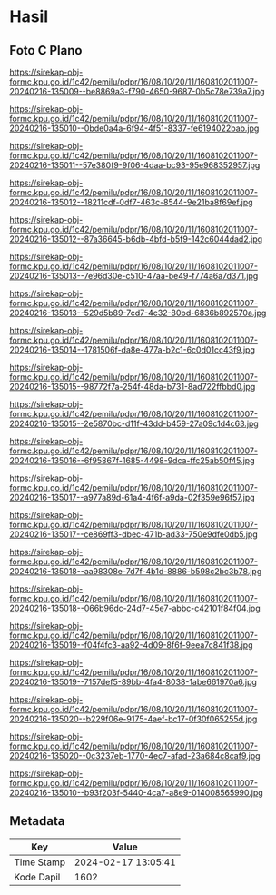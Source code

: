 # Hasil

## Foto C Plano

https://sirekap-obj-formc.kpu.go.id/1c42/pemilu/pdpr/16/08/10/20/11/1608102011007-20240216-135009--be8869a3-f790-4650-9687-0b5c78e739a7.jpg

https://sirekap-obj-formc.kpu.go.id/1c42/pemilu/pdpr/16/08/10/20/11/1608102011007-20240216-135010--0bde0a4a-6f94-4f51-8337-fe6194022bab.jpg

https://sirekap-obj-formc.kpu.go.id/1c42/pemilu/pdpr/16/08/10/20/11/1608102011007-20240216-135011--57e380f9-9f06-4daa-bc93-95e968352957.jpg

https://sirekap-obj-formc.kpu.go.id/1c42/pemilu/pdpr/16/08/10/20/11/1608102011007-20240216-135012--18211cdf-0df7-463c-8544-9e21ba8f69ef.jpg

https://sirekap-obj-formc.kpu.go.id/1c42/pemilu/pdpr/16/08/10/20/11/1608102011007-20240216-135012--87a36645-b6db-4bfd-b5f9-142c6044dad2.jpg

https://sirekap-obj-formc.kpu.go.id/1c42/pemilu/pdpr/16/08/10/20/11/1608102011007-20240216-135013--7e96d30e-c510-47aa-be49-f774a6a7d371.jpg

https://sirekap-obj-formc.kpu.go.id/1c42/pemilu/pdpr/16/08/10/20/11/1608102011007-20240216-135013--529d5b89-7cd7-4c32-80bd-6836b892570a.jpg

https://sirekap-obj-formc.kpu.go.id/1c42/pemilu/pdpr/16/08/10/20/11/1608102011007-20240216-135014--1781506f-da8e-477a-b2c1-6c0d01cc43f9.jpg

https://sirekap-obj-formc.kpu.go.id/1c42/pemilu/pdpr/16/08/10/20/11/1608102011007-20240216-135015--98772f7a-254f-48da-b731-8ad722ffbbd0.jpg

https://sirekap-obj-formc.kpu.go.id/1c42/pemilu/pdpr/16/08/10/20/11/1608102011007-20240216-135015--2e5870bc-d11f-43dd-b459-27a09c1d4c63.jpg

https://sirekap-obj-formc.kpu.go.id/1c42/pemilu/pdpr/16/08/10/20/11/1608102011007-20240216-135016--6f95867f-1685-4498-9dca-ffc25ab50f45.jpg

https://sirekap-obj-formc.kpu.go.id/1c42/pemilu/pdpr/16/08/10/20/11/1608102011007-20240216-135017--a977a89d-61a4-4f6f-a9da-02f359e96f57.jpg

https://sirekap-obj-formc.kpu.go.id/1c42/pemilu/pdpr/16/08/10/20/11/1608102011007-20240216-135017--ce869ff3-dbec-471b-ad33-750e9dfe0db5.jpg

https://sirekap-obj-formc.kpu.go.id/1c42/pemilu/pdpr/16/08/10/20/11/1608102011007-20240216-135018--aa98308e-7d7f-4b1d-8886-b598c2bc3b78.jpg

https://sirekap-obj-formc.kpu.go.id/1c42/pemilu/pdpr/16/08/10/20/11/1608102011007-20240216-135018--066b96dc-24d7-45e7-abbc-c42101f84f04.jpg

https://sirekap-obj-formc.kpu.go.id/1c42/pemilu/pdpr/16/08/10/20/11/1608102011007-20240216-135019--f04f4fc3-aa92-4d09-8f6f-9eea7c841f38.jpg

https://sirekap-obj-formc.kpu.go.id/1c42/pemilu/pdpr/16/08/10/20/11/1608102011007-20240216-135019--7157def5-89bb-4fa4-8038-1abe661970a6.jpg

https://sirekap-obj-formc.kpu.go.id/1c42/pemilu/pdpr/16/08/10/20/11/1608102011007-20240216-135020--b229f06e-9175-4aef-bc17-0f30f065255d.jpg

https://sirekap-obj-formc.kpu.go.id/1c42/pemilu/pdpr/16/08/10/20/11/1608102011007-20240216-135020--0c3237eb-1770-4ec7-afad-23a684c8caf9.jpg

https://sirekap-obj-formc.kpu.go.id/1c42/pemilu/pdpr/16/08/10/20/11/1608102011007-20240216-135010--b93f203f-5440-4ca7-a8e9-014008565990.jpg


## Metadata

| Key        | Value               |
| ---------- | ------------------- |
| Time Stamp | 2024-02-17 13:05:41 |
| Kode Dapil | 1602                |




